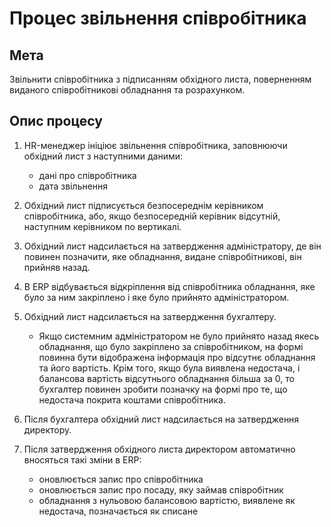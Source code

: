 # Процес звільнення співробітника

## Мета

Звільнити співробітника з підписанням обхідного листа, поверненням виданого співробітникові обладнання та розрахунком.

## Опис процесу

1. HR-менеджер ініціює звільнення співробітника, заповнюючи обхідний лист з наступними даними:
    - дані про співробітника
    - дата звільнення

2. Обхідний лист підписується безпосереднім керівником співробітника, або, якщо безпосередній керівник відсутній, наступним керівником по вертикалі.

3. Обхідний лист надсилається на затвердження адміністратору, де він повинен позначити, яке обладнання, видане співробітникові, він прийняв назад.

4. В ERP відбувається відкріплення від співробітника обладнання, яке було за ним закріплено і яке було прийнято адміністратором.

5. Обхідний лист надсилається на затвердження бухгалтеру.
    - Якщо системним адміністратором не було прийнято назад якесь обладнання, що було закріплено за співробітником, на формі повинна бути відображена інформація про відсутнє обладнання та його вартість. Крім того, якщо була виявлена недостача, і балансова вартість відсутнього обладнання більша за 0, то бухгалтер повинен зробити позначку на формі про те, що недостача покрита коштами співробітника.

6. Після бухгалтера обхідний лист надсилається на затвердження директору.

7. Після затвердження обхідного листа директором автоматично вносяться такі зміни в ERP:
    - оновлюється запис про співробітника
    - оновлюється запис про посаду, яку займав співробітник
    - обладнання з нульовою балансовою вартістю, виявлене як недостача, позначається як списане
